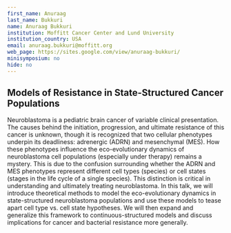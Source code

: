 ```yaml
---
first_name: Anuraag
last_name: Bukkuri
name: Anuraag Bukkuri
institution: Moffitt Cancer Center and Lund University
institution_country: USA
email: anuraag.bukkuri@moffitt.org
web_page: https://sites.google.com/view/anuraag-bukkuri/
minisymposium: no
hide: no
---
```


## Models of Resistance in State-Structured Cancer Populations

Neuroblastoma is a pediatric brain cancer of variable clinical presentation. The causes behind the initiation, progression, and ultimate resistance of this cancer is unknown, though it is recognized that two cellular phenotypes underpin its deadliness: adrenergic (ADRN) and mesenchymal (MES). How these phenotypes influence the eco-evolutionary dynamics of neuroblastoma cell populations (especially under therapy) remains a mystery. This is due to the confusion surrounding whether the ADRN and MES phenotypes represent different cell types (species) or cell states (stages in the life cycle of a single species). This distinction is critical in understanding and ultimately treating neuroblastoma. In this talk, we will introduce theoretical methods to model the eco-evolutionary dynamics in state-structured neuroblastoma populations and use these models to tease apart cell type vs. cell state hypotheses. We will then expand and generalize this framework to continuous-structured models and discuss implications for cancer and bacterial resistance more generally.


